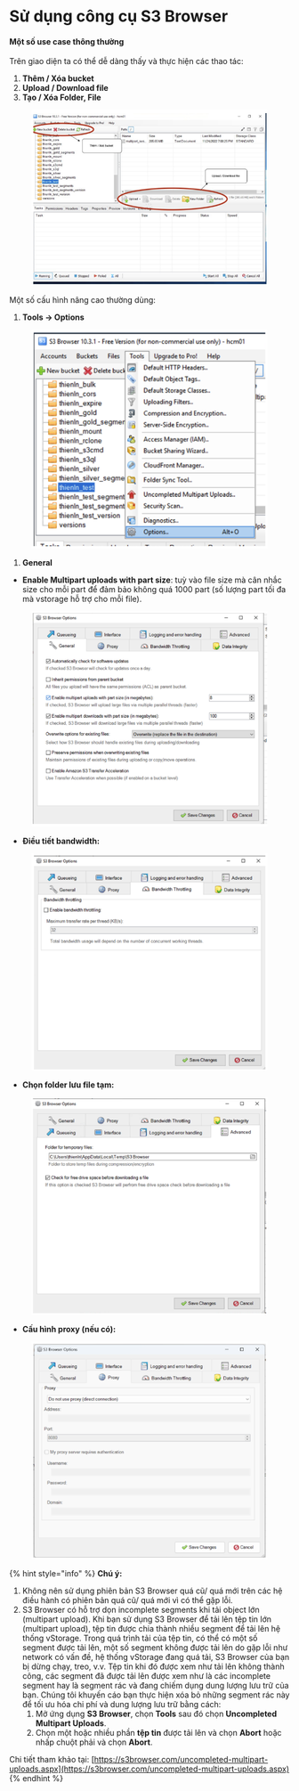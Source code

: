 # Sử dụng công cụ S3 Browser

#### Một số use case thông thường <a href="#sudungcongcus3browser-motsousecasethongthuong" id="sudungcongcus3browser-motsousecasethongthuong"></a>

Trên giao diện ta có thể dễ dàng thấy và thực hiện các thao tác:

1. **Thêm / Xóa bucket**
2. **Upload / Download file**
3. **Tạo / Xóa Folder, File**

<figure><img src="../../../../.gitbook/assets/image (541).png" alt=""><figcaption></figcaption></figure>

Một số cấu hình nâng cao thường dùng:

1. **Tools → Options**

<figure><img src="../../../../.gitbook/assets/image (542).png" alt=""><figcaption></figcaption></figure>

1. **General**

* **Enable Multipart uploads with part size**: tuỳ vào file size mà cân nhắc size cho mỗi part để đảm bảo không quá 1000 part (số lượng part tối đa mà vstorage hỗ trợ cho mỗi file).

<figure><img src="../../../../.gitbook/assets/image (543).png" alt=""><figcaption></figcaption></figure>

* **Điều tiết bandwidth:**

<figure><img src="../../../../.gitbook/assets/image (544).png" alt=""><figcaption></figcaption></figure>

* **Chọn folder lưu file tạm:**

<figure><img src="../../../../.gitbook/assets/image (545).png" alt=""><figcaption></figcaption></figure>

* **Cấu hình proxy (nếu có):**

<figure><img src="../../../../.gitbook/assets/image (546).png" alt=""><figcaption></figcaption></figure>

{% hint style="info" %}
**Chú ý:**

1. Không nên sử dụng phiên bản S3 Browser quá cũ/ quá mới trên các hệ điều hành có phiên bản quá cũ/ quá mới vì có thể gặp lỗi.
2. S3 Browser có hỗ trợ dọn incomplete segments khi tải object lớn (multipart upload). Khi bạn sử dụng S3 Browser để tải lên tệp tin lớn (multipart upload), tệp tin được chia thành nhiều segment để tải lên hệ thống vStorage. Trong quá trình tải của tệp tin, có thể có một số segment được tải lên, một số segment không được tải lên do gặp lỗi như network có vấn đề, hệ thống vStorage đang quá tải, S3 Browser của bạn bị dừng chạy, treo, v.v. Tệp tin khi đó được xem như tải lên không thành công, các segment đã được tải lên được xem như là các incomplete segment hay là segment rác và đang chiếm dụng dung lượng lưu trữ của bạn. Chúng tôi khuyến cáo bạn thực hiện xóa bỏ những segment rác này để tối ưu hóa chi phí và dung lượng lưu trữ bằng cách:
   1. Mở ứng dụng **S3 Browser**, chọn **Tools** sau đó chọn **Uncompleted Multipart Uploads**.
   2. Chọn một hoặc nhiều phần **tệp tin** được tải lên và chọn **Abort** hoặc nhấp chuột phải và chọn **Abort**.&#x20;

Chi tiết tham khảo tại: [https://s3browser.com/uncompleted-multipart-uploads.aspx](https://s3browser.com/uncompleted-multipart-uploads.aspx)
{% endhint %}
